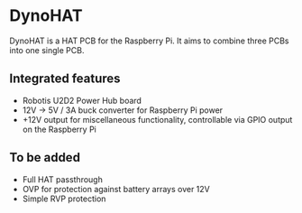 # DynoHAT
DynoHAT is a HAT PCB for the Raspberry Pi. It aims to combine three PCBs into one single PCB.

## Integrated features
- Robotis U2D2 Power Hub board
- 12V -> 5V / 3A buck converter for Raspberry Pi power
- +12V output for miscellaneous functionality, controllable via GPIO output on the Raspberry Pi

## To be added
- Full HAT passthrough
- OVP for protection against battery arrays over 12V
- Simple RVP protection

